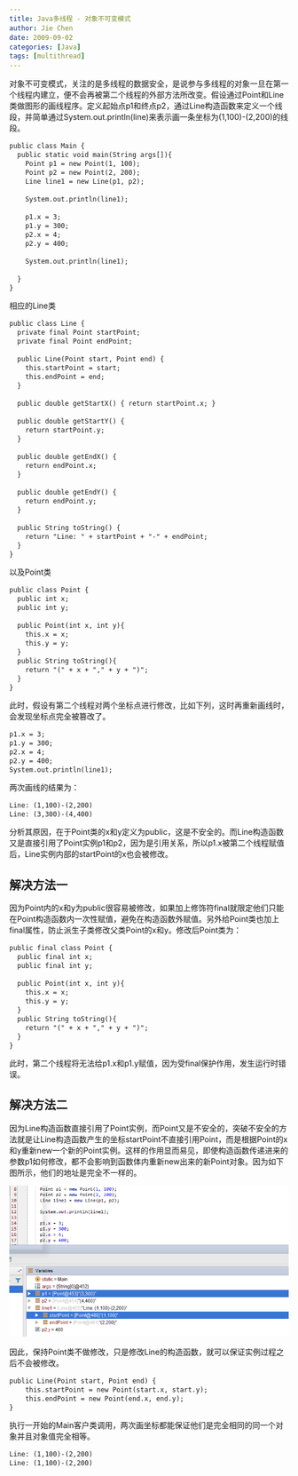 ```yaml
---
title: Java多线程 - 对象不可变模式
author: Jie Chen
date: 2009-09-02
categories: [Java]
tags: [multithread]
---
```



对象不可变模式，关注的是多线程的数据安全，是说参与多线程的对象一旦在第一个线程内建立，便不会再被第二个线程的外部方法所改变。假设通过Point和Line类做图形的画线程序。定义起始点p1和终点p2，通过Line构造函数来定义一个线段，并简单通过System.out.println(line)来表示画一条坐标为(1,100)-(2,200)的线段。

	public class Main {
	  public static void main(String args[]){
		Point p1 = new Point(1, 100);
		Point p2 = new Point(2, 200);
		Line line1 = new Line(p1, p2);

		System.out.println(line1);

		p1.x = 3;
		p1.y = 300;
		p2.x = 4;
		p2.y = 400;

		System.out.println(line1);

	  }
	}

相应的Line类

	public class Line {
	  private final Point startPoint;
	  private final Point endPoint;

	  public Line(Point start, Point end) {
		this.startPoint = start;
		this.endPoint = end;
	  }

	  public double getStartX() { return startPoint.x; }

	  public double getStartY() {
		return startPoint.y;
	  }

	  public double getEndX() {
		return endPoint.x;
	  }

	  public double getEndY() {
		return endPoint.y;
	  }

	  public String toString() {
		return "Line: " + startPoint + "-" + endPoint;
	  }
	}

以及Point类

	public class Point {
	  public int x;
	  public int y;

	  public Point(int x, int y){
		this.x = x;
		this.y = y;
	  }
	  public String toString(){
		return "(" + x + "," + y + ")";
	  }
	}


此时，假设有第二个线程对两个坐标点进行修改，比如下列，这时再重新画线时，会发现坐标点完全被篡改了。

    p1.x = 3;
    p1.y = 300;
    p2.x = 4;
    p2.y = 400;
	System.out.println(line1);

两次画线的结果为：

	Line: (1,100)-(2,200)
	Line: (3,300)-(4,400)

分析其原因，在于Point类的x和y定义为public，这是不安全的。而Line构造函数又是直接引用了Point实例p1和p2，因为是引用关系，所以p1.x被第二个线程赋值后，Line实例内部的startPoint的x也会被修改。

## 解决方法一

因为Point内的x和y为public很容易被修改，如果加上修饰符final就限定他们只能在Point构造函数内一次性赋值，避免在构造函数外赋值。另外给Point类也加上final属性，防止派生子类修改父类Point的x和y。修改后Point类为：

	public final class Point {
	  public final int x;
	  public final int y;

	  public Point(int x, int y){
		this.x = x;
		this.y = y;
	  }
	  public String toString(){
		return "(" + x + "," + y + ")";
	  }
	}

此时，第二个线程将无法给p1.x和p1.y赋值，因为受final保护作用，发生运行时错误。

## 解决方法二

因为Line构造函数直接引用了Point实例，而Point又是不安全的，突破不安全的方法就是让Line构造函数产生的坐标startPoint不直接引用Point，而是根据Point的x和y重新new一个新的Point实例。这样的作用显而易见，即使构造函数传递进来的参数p1如何修改，都不会影响到函数体内重新new出来的新Point对象。因为如下图所示，他们的地址是完全不一样的。

![](/assets/res/java-threads-immutablepattern-1.png)

因此，保持Point类不做修改，只是修改Line的构造函数，就可以保证实例过程之后不会被修改。

	public Line(Point start, Point end) {
		this.startPoint = new Point(start.x, start.y);
		this.endPoint = new Point(end.x, end.y);
	}


执行一开始的Main客户类调用，两次画坐标都能保证他们是完全相同的同一个对象并且对象值完全相等。

	Line: (1,100)-(2,200)
	Line: (1,100)-(2,200)